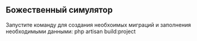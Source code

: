 ## Божественный симулятор

Запустите команду для создания необхоимых миграций и заполнения необходимыми данными:
php artisan build:project
